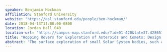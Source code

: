 ```yaml
---
speaker: Benjamin Hockman
affiliation: Stanford University
website: "https://asl.stanford.edu/people/ben-hockman/"
date: 2018-04-13T11:00:00-0800
location: Jordan Hall 040
location-url: "https://campus-map.stanford.edu/?id=01-420&lat=37.42865133749201&lng=-122.17121865473717&zoom=17"
title: "Hopping Rovers for Exploration of Asteroids and Comets: Design, Control, and Autonomy"
abstract: "The surface exploration of small Solar System bodies, such as asteroids and comets, has become a central objective for NASA and space agencies worldwide. However, the highly irregular terrain and extremely weak gravity on small bodies present major challenges for traditional wheeled rovers, such as those sent to the moon and Mars. Through a joint collaboration between Stanford and JPL, we have been developing a minimalistic internally-actuated hopping rover called “Hedgehog” for targeted mobility in these extreme environments. By applying controlled torques to three internal flywheels, Hedgehog can perform various controlled maneuvers including long-range hops and short, precise “tumbles.” In this talk, I will present my PhD work on developing the necessary tools to make such a hopping system controllable and autonomous, ranging from low-level dynamics modeling and control analysis to higher-level motion planning for highly stochastic hopping/bouncing dynamics."
---
```


